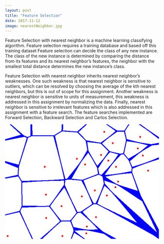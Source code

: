 ```yaml
---
layout: post
title: "Feature Selection"
date: 2017-11-12
image: nearestNeighbor.jpg
---
```

<link href="/css/posts.css" type="text/css" rel="stylesheet">
<div class="entry">
<p>Feature Selection with nearest neighbor is a machine learning classifying algorithm.
Feature selection requires a training database and based off this training dataset Feature selection
can decide the class of any new instance. The class of the new instance is determined by
comparing the distance from its features and its nearest neighbor’s features, the neighbor with
the smallest total distance determines the new instance’s class.</p>
<p>Feature Selection with nearest neighbor inherits nearest neighbor’s weaknesses. One such
weakness is that nearest neighbor is sensitive to outliers, which can be resolved by choosing the
average of the kth nearest neighbors, but this is out of scope for this assignment. Another
weakness is nearest neighbor is sensitive to units of measurement, this weakness is addressed in
this assignment by normalizing the data. Finally, nearest neighbor is sensitive to irrelevant
features which is also addressed in this assignment with a feature search. The feature searches
implemented are Forward Selection, Backward Selection and Carlos Selection.</p>
<a href="https://github.com/carlossantillana/FeatureSelection" target="_blank"><i class="fa fa-github" aria-hidden="true"></i></a>
<div class="media">
<img src="/assets/postImage/nearestNeighbor.jpg" class="img-responsive" alt="Nearest Neighbor">
</div>

</div>
